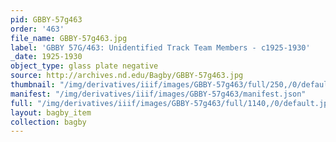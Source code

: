 ```yaml
---
pid: GBBY-57g463
order: '463'
file_name: GBBY-57g463.jpg
label: 'GBBY 57G/463: Unidentified Track Team Members - c1925-1930'
_date: 1925-1930
object_type: glass plate negative
source: http://archives.nd.edu/Bagby/GBBY-57g463.jpg
thumbnail: "/img/derivatives/iiif/images/GBBY-57g463/full/250,/0/default.jpg"
manifest: "/img/derivatives/iiif/images/GBBY-57g463/manifest.json"
full: "/img/derivatives/iiif/images/GBBY-57g463/full/1140,/0/default.jpg"
layout: bagby_item
collection: bagby
---
```

